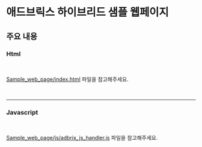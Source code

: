 # 애드브릭스 하이브리드 샘플 웹페이지


## 주요 내용  

### Html 
<br>

[Sample_web_page/index.html](https://github.com/IGAWorksDev/Adbrix.Remaster.Hybrid.Sample/blob/master/sample_proj/web/sample_web_page/index.html) 파일을 참고해주세요.

<br>



------



### Javascript
<br>

[Sample_web_page/js/adbrix_js_handler.js](https://github.com/IGAWorksDev/Adbrix.Remaster.Hybrid.Sample/blob/master/sample_proj/web/sample_web_page/js/adbrix_js_handler.js) 파일을 참고해주세요.


